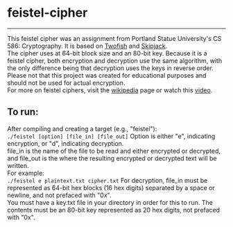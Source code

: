 # feistel-cipher
---
This feistel cipher was an assignment from Portland Statue University's CS 586: Cryptography. It is based on [Twofish](https://en.wikipedia.org/wiki/Twofish) and [Skipjack](https://en.wikipedia.org/wiki/Skipjack_(cipher)). <br>
The cipher uses at 64-bit block size and an 80-bit key. Because it is a feistel cipher, both encryption and decryption use the same algorithm, with the only difference being that decryption uses the keys in reverse order. <br>
Please not that this project was created for educational purposes and should not be used for actual encryption. <br>
For more on feistel ciphers, visit the [wikipedia](https://en.wikipedia.org/wiki/Feistel_cipher) page or watch this [video](https://www.youtube.com/watch?v=FGhj3CGxl8I).<br>

## To run:
After compiling and creating a target (e.g., "feistel"):<br>
``./feistel [option] [file_in] [file_out]``
Option is either "e", indicating encryption, or "d", indicating decryption. <br>
file_in is the name of the file to be read and either encrypted or decrypted, and file_out is the where the resulting encrypted or decrypted text will be written. <br>
For example: <br>
``./feistel e plaintext.txt cipher.txt``
For decryption, file_in must be represented as 64-bit hex blocks (16 hex digits) separated by a space or newline, and not prefaced with "0x". <br>
You must have a key.txt file in your directory in order for this to run. The contents must be an 80-bit key represented as 20 hex digits, not prefaced with "0x".
